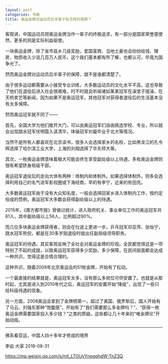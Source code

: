 ```yaml
---
layout: post
categories: 书摘
title: 奥运金牌对运动员后半辈子有怎样的保障？
---
```


客观讲，中国运动员把奥运金牌当作一辈子的终极追求，有一部分是国家荣誉感使然，更多的则是实际利益驱使。

一块奥运金牌，除了省市县乡几级奖励，爱国富商、当地土豪也会纷纷给钱、赠房，物质收入少说几百万人民币，这个我们基本都有所了解，也都认可，毕竟为国争光了。

然而奥运金牌对运动员后半辈子的保障，就不是谁都清楚了。

由于很多运动都需要从小接受专业训练，大多数运动员的文化水平不高，这也导致了他们在退役后进入社会很艰难，时不时就会听闻诸如某某冠军在澡堂子搓澡，在天桥卖艺等新闻，因为如果不是奥运冠军，其他冠军对获得者退役后的生活基本没有太多保障。

然而奥运冠军就不同了——

首先，全国大学为他们敞开大门，可以由奥运冠军们自由挑选学校、专业，所以就会出现跳水冠军伏明霞入读清华，体操冠军刘璇毕业于北大等情况。

当然不是所有人都喜欢在北京读书，很多人会选择家乡的名校，比如黑龙江的孔令辉选择了哈尔滨工业大学，上海的刘翔选择了华东师大等。

其次，一枚奥运金牌意味着极大可能会终生享受副处级以上待遇，多枚奥运金牌则很有希望跻身局级干部。

奥运冠军退役后的走向大体有两种：体制内和体制外。如果选择体制外，则多会选择利用自己的名气进军影视圈或下海经商，早的有李宁，近来的有田亮。

大多数奥运冠军由于没有大众知名度，一般会选择回家乡进入体制内工作，按约定俗成的惯例，奥运冠军大多数会获得副处级以上的待遇。

2015年，《南方都市报》曾做过统计，进入政府机关、事业单位工作的奥运冠军共61人，其中副处级以上56人，比例超过90%。

而几位多块奥运金牌获得者，则会在仕途上更进一步。乒乓冠军邓亚萍、张怡宁，跳水冠军熊倪，都是在30多岁刚退役时就出任副局级领导职务。

奥运冠军的待遇，其实客观反映了全社会对奥运金牌的珍视。全民都觉得这是一项特别了不起的成就，以致奥运冠军获得多少奖励，多少保障，在民间层面都会达成一种共识，觉得这是合情合理的。

这种共识，随着2008年北京奥运会的51枚金牌，开始有了松动。

一个最直接的结果就是，奥运冠军太多，没有那么多岗位可供安置了。也就是从那时起，尤其是进入到2010年代之后，奥运冠军的安置开始“降级”，出现了一些只给科级待遇的现象。

另一方面，2008奥运会拿到了金牌榜第一，超过了美国、俄罗斯后，国人开始有了马云、刘强东那种“饱腹感”，开始有了“我们需要那么多金牌吗？”、“获得一枚奥运金牌需要国家投入多少钱？”之类的质疑。这些都让几十年来的“唯金牌论”开始动摇。

---

佛系看亚运，中国人四十多年才修成的境界

李岩  大家  2018-08-31

https://mp.weixin.qq.com/s/mf_LTGUyYnpgqhdW-TnZ3Q